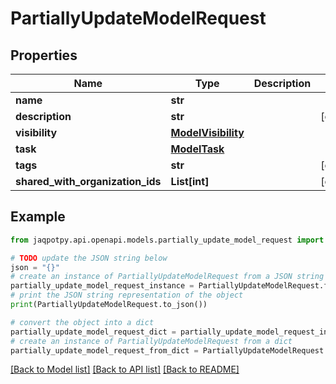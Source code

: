 # PartiallyUpdateModelRequest


## Properties

Name | Type | Description | Notes
------------ | ------------- | ------------- | -------------
**name** | **str** |  | 
**description** | **str** |  | [optional] 
**visibility** | [**ModelVisibility**](ModelVisibility.md) |  | 
**task** | [**ModelTask**](ModelTask.md) |  | 
**tags** | **str** |  | [optional] 
**shared_with_organization_ids** | **List[int]** |  | [optional] 

## Example

```python
from jaqpotpy.api.openapi.models.partially_update_model_request import PartiallyUpdateModelRequest

# TODO update the JSON string below
json = "{}"
# create an instance of PartiallyUpdateModelRequest from a JSON string
partially_update_model_request_instance = PartiallyUpdateModelRequest.from_json(json)
# print the JSON string representation of the object
print(PartiallyUpdateModelRequest.to_json())

# convert the object into a dict
partially_update_model_request_dict = partially_update_model_request_instance.to_dict()
# create an instance of PartiallyUpdateModelRequest from a dict
partially_update_model_request_from_dict = PartiallyUpdateModelRequest.from_dict(partially_update_model_request_dict)
```
[[Back to Model list]](../README.md#documentation-for-models) [[Back to API list]](../README.md#documentation-for-api-endpoints) [[Back to README]](../README.md)


